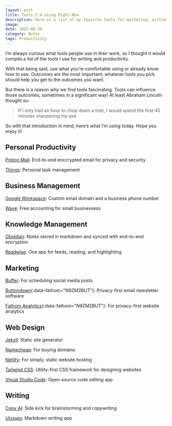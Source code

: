 ```yaml
---
layout: post
title: Tools I'm Using Right Now
description: Here is a list of my favorite tools for marketing, writing, and knowledge management.
image:
date: 2022-08-30
category: Notes
tags: Productivity
---
```


I’m always curious what tools people use in their work, so I thought it would compile a list of the tools I use for writing and productivity.

With that being said, use what you're comfortable using or already know how to use. Outcomes are the most important; whatever tools you pick should help you get to the outcomes you want.

But there is a reason why we find tools fascinating. Tools can influence those outcomes, sometimes in a significant way! At least Abraham Lincoln thought so:

> If I only had an hour to chop down a tree, I would spend the first 45 minutes sharpening my axe.

So with that introduction in mind, here’s what I’m using today. Hope you enjoy it!

## Personal Productivity

[Proton Mail](https://pr.tn/ref/259YMYS9Z3RG): End-to-end enccrypted email for privacy and security

[Things](https://culturedcode.com/things/ "Cultured Code - Things"): Personal task management

## Business Management

[Google Workspace](https://workspace.google.com/ "Google Workspace"): Custom email domain and a business phone number

[Wave](https://www.waveapps.com/ "Wave Accounting"): Free accounting for small businessess

## Knowledge Management

[Obsidian](https://obsidian.md/ "Obsidian"): Notes stored in markdown and synced with end-to-end encryption

[Readwise](https://readwise.io/): One app for feeds, reading, and highlighting

## Marketing

[Buffer](https://buffer.com/ "Buffer"): For scheduling social media posts

[Buttondown](https://buttondown.email/refer/andrewstiefel "Buttondown"){:data-fathom="N9ZM2BUT"}: Privacy-first email newsletter software

[Fathom Analytics](https://usefathom.com/ref/FBJDFZ "Fathom Analytics"){:data-fathom="N9ZM2BUT"}: For privacy-first website analytics

## Web Design

[Jekyll](https://jekyllrb.com/ "Jekyll"): Static site generator

[Namecheap](https://www.namecheap.com/ "Namecheap"): For buying domains

[Netlify](https://www.netlify.com/ "Netlify"): For simply, static website hosting

[Tailwind CSS](https://tailwindcss.com/ "Tailwind CSS"): Utility-first CSS framework for designing websites

[Visual Studio Code](https://code.visualstudio.com/ "Visual Studio Code"): Open-source code editing app

## Writing

[Copy AI](https://www.copy.ai/ "Copy AI"): Side kick for brainstorming and copywriting

[Ulysses](https://ulysses.app/ "Ulysses"): Markdown writing app